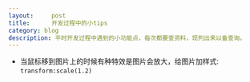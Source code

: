 ```yaml
---
layout:     post
title:      开发过程中的小tips
category: blog
description: 平时开发过程中遇到的小功能点，每次都要查资料，现列出来以备查询。
---
```


 - 当鼠标移到图片上的时候有种特效是图片会放大，给图片加样式: `transform:scale(1.2)`